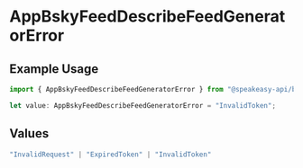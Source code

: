 # AppBskyFeedDescribeFeedGeneratorError

## Example Usage

```typescript
import { AppBskyFeedDescribeFeedGeneratorError } from "@speakeasy-api/bluesky/models/errors";

let value: AppBskyFeedDescribeFeedGeneratorError = "InvalidToken";
```

## Values

```typescript
"InvalidRequest" | "ExpiredToken" | "InvalidToken"
```